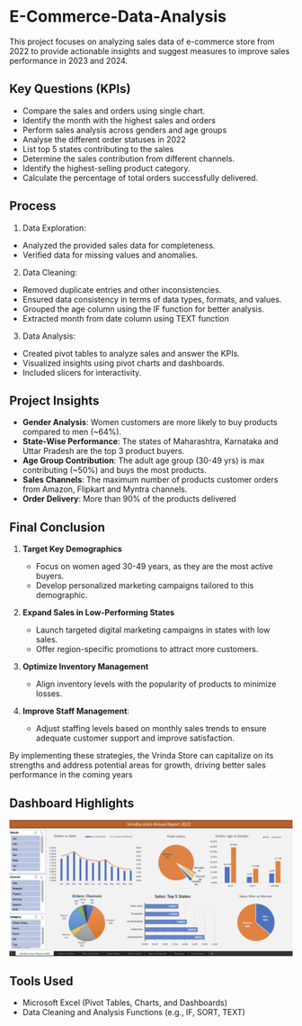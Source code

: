 # E-Commerce-Data-Analysis

This project focuses on analyzing sales data of e-commerce store from 2022 to provide actionable insights and suggest measures to improve sales performance in 2023 and 2024.

## Key Questions (KPIs)

* Compare the sales and orders using single chart.
* Identify the month with the highest sales and orders
* Perform sales analysis across genders and age groups
* Analyse the different order statuses in 2022
* List top 5 states contributing to the sales
* Determine the sales contribution from different channels.
* Identify the highest-selling product category.
* Calculate the percentage of total orders successfully delivered.

## Process

1.	Data Exploration:  
* Analyzed the provided sales data for completeness.
* Verified data for missing values and anomalies.
    
2.	Data Cleaning:
* Removed duplicate entries and other inconsistencies.
* Ensured data consistency in terms of data types, formats, and values.
* Grouped the age column using the IF function for better analysis.
* Extracted month from date column using TEXT function

3.	Data Analysis:
*	Created pivot tables to analyze sales and answer the KPIs.
*	Visualized insights using pivot charts and dashboards.
*	Included slicers for interactivity.


## Project Insights

* **Gender Analysis**: Women customers are more likely to buy products compared to men (~64%).
* **State-Wise Performance**: The states of Maharashtra, Karnataka and Uttar Pradesh are the top 3 product buyers.
* **Age Group Contribution**: The adult age group (30-49 yrs) is max contributing (~50%) and buys the most products.
* **Sales Channels**: The maximum number of products customer orders from Amazon, Flipkart and Myntra channels.
* **Order Delivery**: More than 90% of the products delivered

## Final Conclusion
1. **Target Key Demographics**
   * Focus on women aged 30-49 years, as they are the most active buyers.
   * Develop personalized marketing campaigns tailored to this demographic.

2. **Expand Sales in Low-Performing States**
   * Launch targeted digital marketing campaigns in states with low sales.
   * Offer region-specific promotions to attract more customers.

3. **Optimize Inventory Management**
   * Align inventory levels with the popularity of products to minimize losses.

4. **Improve Staff Management**:
   *	Adjust staffing levels based on monthly sales trends to ensure adequate customer support and improve satisfaction.

By implementing these strategies, the Vrinda Store can capitalize on its strengths and address potential areas for growth, driving better sales performance in the coming years

## Dashboard Highlights
![Sales Dashboard](https://github.com/Spoorthi-920/E-Commerce-Data-Analysis/blob/main/Vrindha%20store%20final%20data%20analysis%20dashboard.png)

## Tools Used

* Microsoft Excel (Pivot Tables, Charts, and Dashboards)
* Data Cleaning and Analysis Functions (e.g., IF, SORT, TEXT)
